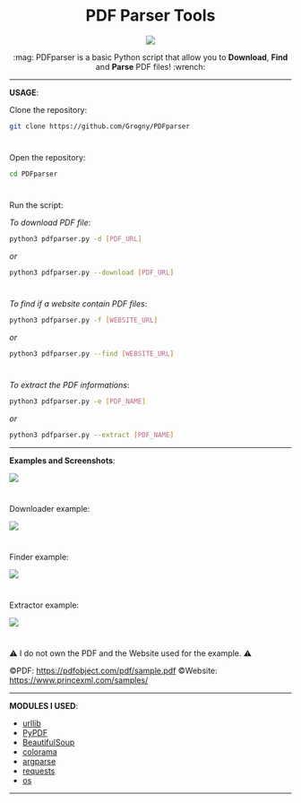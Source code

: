 <h1 align="center">PDF Parser Tools</h1>

<p align="center">
  <img src="https://github.com/Grogny/image-video-gif/blob/main/pdfparserstyle.png">
</p>

<p align="center">
  :mag: PDFparser is a basic Python script that allow you to <strong>Download</strong>, <strong>Find</strong> and <strong>Parse</strong> PDF files! :wrench:
</p>

---
**USAGE**:

Clone the repository:
```bash
git clone https://github.com/Grogny/PDFparser
```

#
Open the repository:
```bash
cd PDFparser
```

#
Run the script:

*To download PDF file*:
```bash
python3 pdfparser.py -d [PDF_URL]
```
*or*
```bash
python3 pdfparser.py --download [PDF_URL]
```

#
*To find if a website contain PDF files*:
```bash
python3 pdfparser.py -f [WEBSITE_URL]
```
*or*
```bash
python3 pdfparser.py --find [WEBSITE_URL]
```

#
*To extract the PDF informations*:
```bash
python3 pdfparser.py -e [PDF_NAME]
```
*or*
```bash
python3 pdfparser.py --extract [PDF_NAME]
```

---
**Examples and Screenshots**:

<img src="https://github.com/Grogny/image-video-gif/blob/main/PDFparserpic.png">

#
Downloader example:
<p align="left">
  <img src="https://github.com/Grogny/image-video-gif/blob/main/downloadsample.png">
</p>

#
Finder example:
<p align="left">
  <img src="https://github.com/Grogny/image-video-gif/blob/main/findsample.png">
</p>

#
Extractor example:
<p align="left">
  <img src="https://github.com/Grogny/image-video-gif/blob/main/extractsample.png">
</p>

#
:warning: I do not own the PDF and the Website used for the example. :warning:

©PDF: https://pdfobject.com/pdf/sample.pdf
©Website: https://www.princexml.com/samples/

---
**MODULES I USED**:

- <a href="https://docs.python.org/3/library/urllib.html">urllib</a>
- <a href="https://pypdf.readthedocs.io/en/stable/">PyPDF</a>
- <a href="https://omz-software.com/pythonista/docs/ios/beautifulsoup.html">BeautifulSoup</a>
- <a href="https://super-devops.readthedocs.io/en/latest/misc.html">colorama</a>
- <a href="https://docs.python.org/3/library/argparse.html">argparse</a>
- <a href="https://requests.readthedocs.io/en/latest/">requests</a>
- <a href="https://docs.python.org/3/library/os.html">os</a>

---


